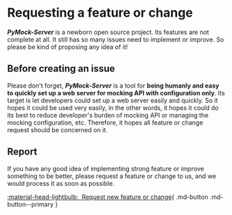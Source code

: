 # Requesting a feature or change

**_PyMock-Server_** is a newborn open source project. Its features are not complete at all. It still has so many issues need to
implement or improve. So please be kind of proposing any idea of it!


## Before creating an issue

Please don't forget, **_PyMock-Server_** is a tool for **being humanly and easy to quickly set up a web server for mocking API
with configuration only**. Its target is let developers could set up a web server easily and quickly. So it hopes it could
be used very easily, in the other words, it hopes it could do its best to reduce developer's burden of mocking API or managing
the mocking configuration, etc. Therefore, it hopes all feature or change request should be concerned on it.


## Report

If you have any good idea of implementing strong feature or improve something to be better, please request a feature or change
to us, and we would process it as soon as possible.

[:material-head-lightbulb:&nbsp; Request new feature or change][Request new feature or change]{ .md-button .md-button--primary }

[Request new feature or change]: https://github.com/Chisanan232/PyMock-Server/issues/new?assignees=&labels=&projects=&template=request-a-feature-or-change.yaml
